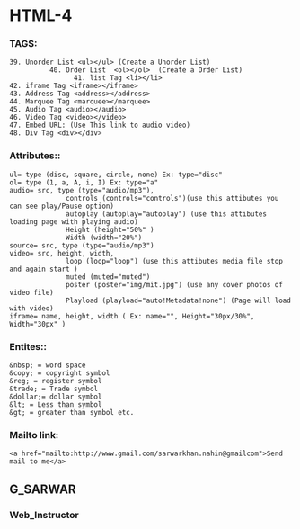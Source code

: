 # HTML-4


### TAGS:	
	39. Unorder List <ul></ul> (Create a Unorder List)
	          40. Order List  <ol></ol>  (Create a Order List)
	                41. list Tag <li></li>
	42. iframe Tag <iframe></iframe>
	43. Address Tag <address></address>
	44. Marquee Tag <marquee></marquee>
	45. Audio Tag <audio></audio>
	46. Video Tag <video></video>
	47. Embed URL: (Use This link to audio video)
	48. Div Tag <div></div>

### Attributes::
	ul= type (disc, square, circle, none) Ex: type="disc"
	ol= type (1, a, A, i, I) Ex: type="a"
	audio= src, type (type="audio/mp3"), 
	              controls (controls="controls")(use this attibutes you can see play/Pause option)
	              autoplay (autoplay="autoplay") (use this attibutes loading page with playing audio)
	              Height (height="50%" ) 
	              Width (width="20%")
	source= src, type (type="audio/mp3")
	video= src, height, width, 
	              loop (loop="loop") (use this attibutes media file stop and again start )
	              muted (muted="muted")
	              poster (poster="img/mit.jpg") (use any cover photos of video file)
	              Playload (playload="auto!Metadata!none") (Page will load with video)
	iframe= name, height, width ( Ex: name="", Height="30px/30%", Width="30px" )

### Entites::
	&nbsp; = word space
	&copy; = copyright symbol
	&reg; = register symbol
	&trade; = Trade symbol
	&dollar;= dollar symbol
	&lt; = Less than symbol
	&gt; = greater than symbol etc.

### Mailto link:
	<a href="mailto:http://www.gmail.com/sarwarkhan.nahin@gmailcom">Send mail to me</a>
  
  
  
  
  ## G_SARWAR
  ### Web_Instructor
